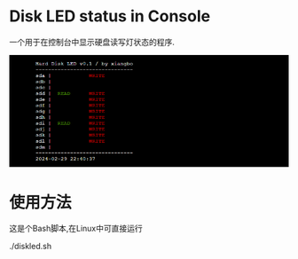 # Disk LED status in Console
一个用于在控制台中显示硬盘读写灯状态的程序.

![image](https://raw.githubusercontent.com/xiangbo3/diskled/1ad4b3ed8a9d1cddccfc8968d1d132796e108235/console.png)

# 使用方法 
这是个Bash脚本,在Linux中可直接运行

./diskled.sh

